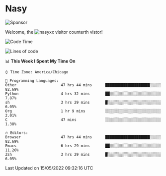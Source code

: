 # Nasy

<!--
<p align="center">
<img height="200" src="https://github-readme-stats.vercel.app/api?username=nasyxx&count_private=true&show_icons=true&theme=dracula&include_all_commits=true"/>
<img height="200" src="https://github-readme-stats.vercel.app/api/top-langs/?username=nasyxx&theme=dracula&hide=html,jupyter+notebook&count_private=true&show_icons=true"/>
</p>

  
----------------
-->

![Sponsor](https://img.shields.io/static/v1.svg?label=Sponsor&message=%E2%9D%A4&logo=GitHub&style=flat&color=pink)
 
Welcome, the ![nasyxx visitor counter](https://count.getloli.com/get/@nasyxx?theme=rule34)th vistor!
 
<!--START_SECTION:waka-->
![Code Time](http://img.shields.io/badge/Code%20Time-2%2C389%20hrs%205%20mins-blue)

![Lines of code](https://img.shields.io/badge/From%20Hello%20World%20I%27ve%20Written-5%20Million%20lines%20of%20code-blue)

📊 **This Week I Spent My Time On** 

```text
⌚︎ Time Zone: America/Chicago

💬 Programming Languages: 
Other                    47 hrs 44 mins      ████████████████████░░░░░   82.69% 
Python                   4 hrs 32 mins       ██░░░░░░░░░░░░░░░░░░░░░░░   7.87% 
sh                       3 hrs 29 mins       █░░░░░░░░░░░░░░░░░░░░░░░░   6.05% 
Org                      1 hr 9 mins         ░░░░░░░░░░░░░░░░░░░░░░░░░   2.01% 
C                        47 mins             ░░░░░░░░░░░░░░░░░░░░░░░░░   1.38%

🔥 Editors: 
Browser                  47 hrs 44 mins      ████████████████████░░░░░   82.69% 
Emacs                    6 hrs 29 mins       ██░░░░░░░░░░░░░░░░░░░░░░░   11.26% 
Zsh                      3 hrs 29 mins       █░░░░░░░░░░░░░░░░░░░░░░░░   6.05%

```


 Last Updated on 15/05/2022 09:32:16 UTC
<!--END_SECTION:waka-->

<!-- ![visitors](https://visitor-badge.laobi.icu/badge?page_id=nasyxx.nasyxx) -->
